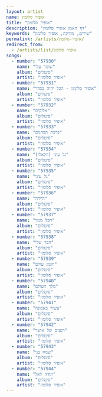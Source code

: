 ```yaml
---
layout: artist
name: אופיר סלומון
title: "אופיר סלומון"
description: "דף האמן אופיר סלומון"
keywords: "שירים, מוזיקה, אופיר סלומון"
permalink: /artists/אופיר-סלומון/
redirect_from:
  - /artists/list/אופיר סלומון
songs:
  - number: "57930"
    name: "שומר עלי"
    album: "סינגלים"
    artist: "אופיר סלומון"
  - number: "57931"
    name: "אופיר סלומון - הכל יהיה בסדר"
    album: "סינגלים"
    artist: "אופיר סלומון"
  - number: "57932"
    name: "אלוקים"
    album: "סינגלים"
    artist: "אופיר סלומון"
  - number: "57933"
    name: "ברכת הכהנים"
    album: "סינגלים"
    artist: "אופיר סלומון"
  - number: "57934"
    name: "גל עיני (ווקאלי)"
    album: "סינגלים"
    artist: "אופיר סלומון"
  - number: "57935"
    name: "גל עיני"
    album: "סינגלים"
    artist: "אופיר סלומון"
  - number: "57936"
    name: "היידה"
    album: "סינגלים"
    artist: "אופיר סלומון"
  - number: "57937"
    name: "הכל ממך"
    album: "סינגלים"
    artist: "אופיר סלומון"
  - number: "57938"
    name: "חבר שלי"
    album: "סינגלים"
    artist: "אופיר סלומון"
  - number: "57939"
    name: "חובק עולם"
    album: "סינגלים"
    artist: "אופיר סלומון"
  - number: "57940"
    name: "מלך העולם"
    album: "סינגלים"
    artist: "אופיר סלומון"
  - number: "57941"
    name: "עשיר באמונה"
    album: "סינגלים"
    artist: "אופיר סלומון"
  - number: "57942"
    name: "רגעים של אושר"
    album: "סינגלים"
    artist: "אופיר סלומון"
  - number: "57943"
    name: "שמח בני"
    album: "סינגלים"
    artist: "אופיר סלומון"
  - number: "57944"
    name: "תודה לאל"
    album: "סינגלים"
    artist: "אופיר סלומון"
---
```

